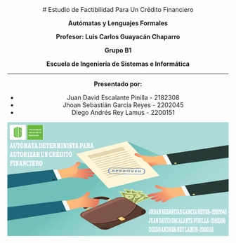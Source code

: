 <center>
# Estudio de Factibilidad Para Un Crédito Financiero

**Autómatas y Lenguajes Formales**

**Profesor: Luis Carlos Guayacán Chaparro**

**Grupo B1**

**Escuela de Ingeniería de Sistemas e Informática**   

****

**Presentado por:**
- Juan David Escalante Pinilla - 2182308
- Jhoan Sebastián García Reyes - 2202045
- Diego Andrés Rey Lamus - 2200151

![Imagen](https://github.com/UntetheredJ/Aut-matas-Estudio-Crediticio/blob/main/files/Portada_AFDCredito.png)
